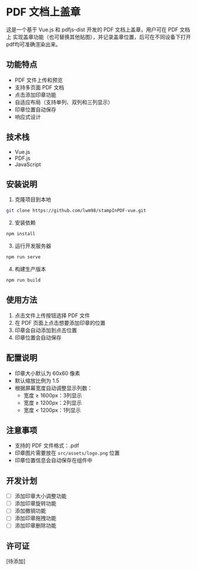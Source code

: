 # PDF 文档上盖章

这是一个基于 Vue.js 和 pdfjs-dist 开发的 PDF 文档上盖章，用户可在 PDF 文档上 实现盖章功能（也可替换其他贴图），并记录盖章位置，后可在不同设备下打开pdf均可准确渲染出来。

## 功能特点

- PDF 文件上传和预览
- 支持多页面 PDF 文档
- 点击添加印章功能
- 自适应布局（支持单列、双列和三列显示）
- 印章位置自动保存
- 响应式设计

## 技术栈

- Vue.js
- PDF.js
- JavaScript

## 安装说明

1. 克隆项目到本地
```bash
git clone https://github.com/lwm98/stampInPDF-vue.git
```

2. 安装依赖
```bash
npm install
```

3. 运行开发服务器
```bash
npm run serve
```

4. 构建生产版本
```bash
npm run build
```

## 使用方法

1. 点击文件上传按钮选择 PDF 文件
2. 在 PDF 页面上点击想要添加印章的位置
3. 印章会自动添加到点击位置
4. 印章位置会自动保存

## 配置说明

- 印章大小默认为 60x60 像素
- 默认缩放比例为 1.5
- 根据屏幕宽度自动调整显示列数：
  - 宽度 ≥ 1600px：3列显示
  - 宽度 ≥ 1200px：2列显示
  - 宽度 < 1200px：1列显示

## 注意事项

- 支持的 PDF 文件格式：.pdf
- 印章图片需要放在 `src/assets/logo.png` 位置
- 印章位置信息会自动保存在组件中

## 开发计划

- [ ] 添加印章大小调整功能
- [ ] 添加印章旋转功能
- [ ] 添加撤销功能
- [ ] 添加印章拖拽功能
- [ ] 添加印章删除功能

## 许可证

[待添加]
